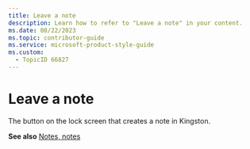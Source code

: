 ```yaml
---
title: Leave a note
description: Learn how to refer to "Leave a note" in your content.
ms.date: 08/22/2023
ms.topic: contributor-guide
ms.service: microsoft-product-style-guide
ms.custom:
  - TopicID 66827
---
```



# Leave a note

The button on the lock screen that creates a note in Kingston. 

**See also** [Notes, notes](~/teams-style-guide/a-z-word-list/n/notes-notes.md)

